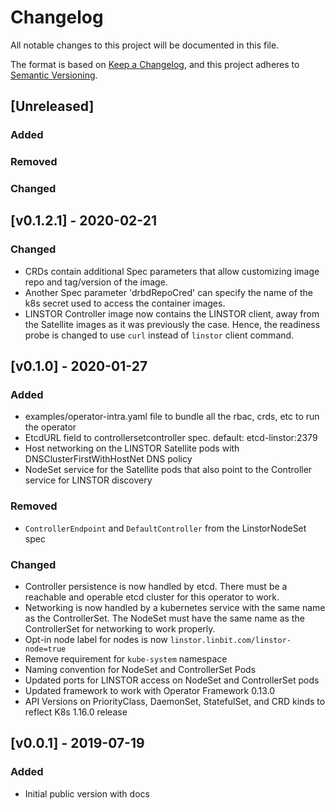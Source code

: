 # Changelog

All notable changes to this project will be documented in this file.

The format is based on [Keep a Changelog](https://keepachangelog.com/en/1.0.0/),
and this project adheres to [Semantic Versioning](https://semver.org/spec/v2.0.0.html).

## [Unreleased]

### Added

### Removed

### Changed

## [v0.1.2.1] - 2020-02-21

### Changed

- CRDs contain additional Spec parameters that allow customizing image repo and
  tag/version of the image.
- Another Spec parameter 'drbdRepoCred' can specify the name of the k8s secret
  used to access the container images.
- LINSTOR Controller image now contains the LINSTOR client, away from the
  Satellite images as it was previously the case.  Hence, the readiness probe
  is changed to use `curl` instead of `linstor` client command.

## [v0.1.0] - 2020-01-27

### Added

- examples/operator-intra.yaml file to bundle all the rbac, crds, etc to run the
  operator
- EtcdURL field to controllersetcontroller spec. default: etcd-linstor:2379
- Host networking on the LINSTOR Satellite pods with DNSClusterFirstWithHostNet
  DNS policy
- NodeSet service for the Satellite pods that also point to the Controller 
  service for LINSTOR discovery

### Removed

- `ControllerEndpoint` and `DefaultController` from the LinstorNodeSet spec

### Changed

- Controller persistence is now handled by etcd. There must be a reachable and
  operable etcd cluster for this operator to work.
- Networking is now handled by a kubernetes service with the same name
  as the ControllerSet. The NodeSet must have the same name as the ControllerSet
  for networking to work properly.
- Opt-in node label for nodes is now `linstor.linbit.com/linstor-node=true`
- Remove requirement for `kube-system` namespace
- Naming convention for NodeSet and ControllerSet Pods
- Updated ports for LINSTOR access on NodeSet and ControllerSet pods
- Updated framework to work with Operator Framework 0.13.0
- API Versions on PriorityClass, DaemonSet, StatefulSet, and CRD kinds to reflect
  K8s 1.16.0 release

## [v0.0.1] - 2019-07-19

### Added

- Initial public version with docs
